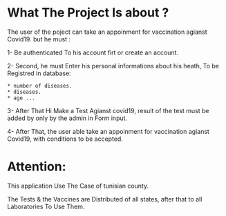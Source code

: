# What The Project Is about ?

The user of the poject can take an appoinment for vaccination agianst Covid19.
but he must :

1- Be authenticated To his account firt or create an account.

2- Second, he must Enter his personal informations about his heath, To be Registred in database:

	* number of diseases.
	* diseases.
	* age ...


3- After That Hi Make a Test Agianst covid19, result of the test must be added by only by the admin in Form input.

4- After That, the user able take an appoinment for vaccination agianst Covid19, with conditions to be accepted.

# Attention:

This application Use The Case of tunisian county.

The Tests & the Vaccines are Distributed of all states, after that to all
Laboratories To Use Them.